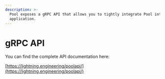 ```yaml
---
description: >-
  Pool exposes a gRPC API that allows you to tightly integrate Pool into your
  application.
---
```


# gRPC API

You can find the complete API documentation here:

[https://lightning.engineering/poolapi/](https://lightning.engineering/poolapi/)
